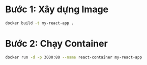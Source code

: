 # Bước 1: Xây dựng Image
``` bash
docker build -t my-react-app .
```
# Bước 2: Chạy Container
``` bash
docker run -d -p 3000:80 --name react-container my-react-app
```